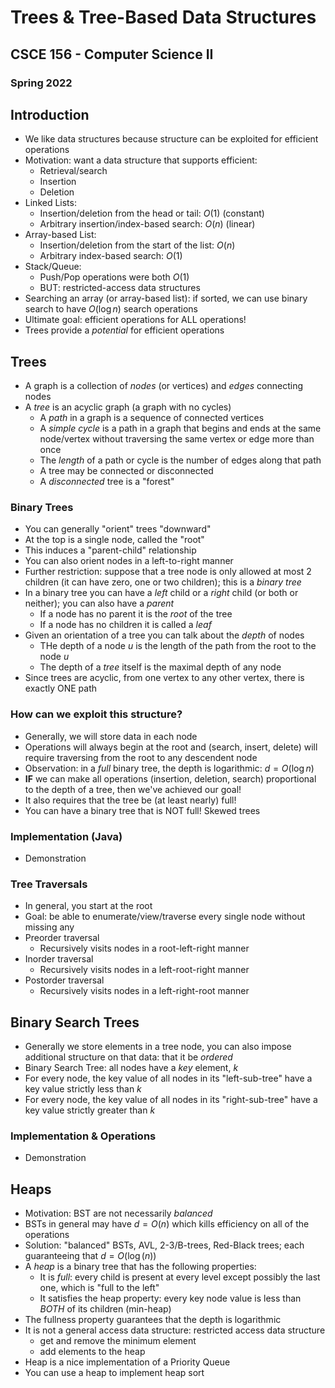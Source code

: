 
# Trees & Tree-Based Data Structures
## CSCE 156 - Computer Science II
### Spring 2022

## Introduction

* We like data structures because structure can be exploited for efficient operations
* Motivation: want a data structure that supports efficient:
  * Retrieval/search
  * Insertion
  * Deletion
* Linked Lists:
  * Insertion/deletion from the head or tail: $O(1)$ (constant)
  * Arbitrary insertion/index-based search: $O(n)$ (linear)
* Array-based List:
  * Insertion/deletion from the start of the list: $O(n)$
  * Arbitrary index-based search: $O(1)$
* Stack/Queue:
  * Push/Pop operations were both $O(1)$
  * BUT: restricted-access data structures
* Searching an array (or array-based list): if sorted, we can use binary search to have $O(\log{n})$ search operations
* Ultimate goal: efficient operations for ALL operations!
* Trees provide a *potential* for efficient operations

## Trees

* A graph is a collection of *nodes* (or vertices) and *edges* connecting nodes
* A *tree* is an acyclic graph (a graph with no cycles)
  * A *path* in a graph is a sequence of connected vertices
  * A *simple cycle* is a path in a graph that begins and ends at the same node/vertex without traversing the same vertex or edge more than once
  * The *length* of a path or cycle is the number of edges along that path
  * A tree may be connected or disconnected
  * A *disconnected* tree is a "forest"

### Binary Trees

* You can generally "orient" trees "downward"
* At the top is a single node, called the "root"
* This induces a "parent-child" relationship
* You can also orient nodes in a left-to-right manner
* Further restriction: suppose that a tree node is only allowed at most 2 children (it can have zero, one or two children); this is a *binary tree*
* In a binary tree you can have a *left* child or a *right* child (or both or neither); you can also have a *parent*
  * If a node has no parent it is the *root* of the tree
  * If a node has no children it is called a *leaf*
* Given an orientation of a tree you can talk about the *depth* of nodes
  * THe depth of a node $u$ is the length of the path from the root to the node $u$
  * The depth of a *tree* itself is the maximal depth of any node
* Since trees are acyclic, from one vertex to any other vertex, there is exactly ONE path

### How can we exploit this structure?

* Generally, we will store data in each node
* Operations will always begin at the root and (search, insert, delete) will require traversing from the root to any descendent node
* Observation: in a *full* binary tree, the depth is logarithmic: $d = O(\log{n})$
* **IF** we can make all operations (insertion, deletion, search) proportional to the depth of a tree, then we've achieved our goal!
* It also requires that the tree be (at least nearly) full!
* You can have a binary tree that is NOT full! Skewed trees


### Implementation (Java)

* Demonstration

### Tree Traversals

* In general, you start at the root
* Goal: be able to enumerate/view/traverse every single node without missing any
* Preorder traversal
  * Recursively visits nodes in a root-left-right manner
* Inorder traversal
  * Recursively visits nodes in a left-root-right manner
* Postorder traversal
  * Recursively visits nodes in a left-right-root manner


## Binary Search Trees

* Generally we store elements in a tree node, you can also impose additional structure on that data: that it be *ordered*
* Binary Search Tree: all nodes have a *key* element, $k$
* For every node, the key value of all nodes in its "left-sub-tree" have a key value strictly less than $k$
* For every node, the key value of all nodes in its "right-sub-tree" have a key value strictly greater than $k$

### Implementation & Operations

* Demonstration

## Heaps

* Motivation: BST are not necessarily *balanced*
* BSTs in general may have $d = O(n)$ which kills efficiency on all of the operations
* Solution: "balanced" BSTs, AVL, 2-3/B-trees, Red-Black trees; each guaranteeing that $d = O(\log(n))$
* A *heap* is a binary tree that has the following properties:
  * It is *full*: every child is present at every level except possibly the last one, which is "full to the left"
  * It satisfies the heap property: every key node value is less than *BOTH* of its children (min-heap)
* The fullness property guarantees that the depth is logarithmic
* It is not a general access data structure: restricted access data structure
  * get and remove the minimum element
  * add elements to the heap
* Heap is a nice implementation of a Priority Queue
* You can use a heap to implement heap sort

```text










```
